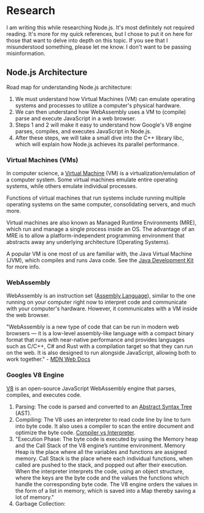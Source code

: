 # Research
I am writing this while researching Node.js. It's most definitely not required reading. It's more for my quick references, but I chose to put it on here for those that want to delve into depth on this topic. If you see that I misunderstood something, please let me know. I don't want to be passing misinformation. 
## Node.js Architecture

Road map for understanding Node.js architecture: 
1. We must understand how Virtual Machines (VM) can emulate operating systems and processes to utilize a computer's physical hardware.
2. We can then understand how WebAssembly uses a VM to (compile) parse and execute JavaScript in a web browser.
3. Steps 1 and 2 will make it easy to understand how Google's V8 engine parses, compiles, and executes JavaScript in Node.js.
4. After these steps, we will take a small dive into the C++ library libc, which will explain how Node.js achieves its parallel performance.


### Virtual Machines (VMs)
In computer science, a [Virtual Machine](https://en.wikipedia.org/wiki/Virtual_machine) (VM) is a virtualization/emulation of a computer system. Some virtual machines emulate entire operating systems, while others emulate individual processes. 

Functions of virtual machines that run systems include running multiple operating systems on the same computer, consolidating servers, and much more. 

Virtual machines are also known as Managed Runtime Environments (MRE), which run and manage a single process inside an OS. The advantage of an MRE is to allow a platform-independent programming environment that abstracts away any underlying architecture (Operating Systems).

A popular VM is one most of us are familiar with, the Java Virtual Machine (JVM), which compiles and runs Java code. See the [Java Development Kit](https://www.geeksforgeeks.org/differences-jdk-jre-jvm/) for more info.
### WebAssembly

WebAssembly is an instruction set ([Assembly Language](https://en.wikipedia.org/wiki/Assembly_language)), similar to the one running on your computer right now to interpret code and communicate with your computer's hardware. However, it communicates with a VM inside the web browser.

"WebAssembly is a new type of code that can be run in modern web browsers — it is a low-level assembly-like language with a compact binary format that runs with near-native performance and provides languages such as C/C++, C# and Rust with a compilation target so that they can run on the web. It is also designed to run alongside JavaScript, allowing both to work together." - [MDN Web Docs](https://developer.mozilla.org/en-US/docs/WebAssembly)

### Googles V8 Engine
[V8](https://www.geeksforgeeks.org/how-v8-compiles-javascript-code/) is an open-source JavaScript WebAssembly engine that parses, compiles, and executes code. 
1. Parsing: The code is parsed and converted to an [Abstract Syntax Tree](https://en.wikipedia.org/wiki/Abstract_syntax_tree) (AST). 
2. Compiling: The V8 uses an interpreter to read code line by line to turn into byte code. It also uses a compiler to scan the entire document and optimize the byte code. [Compiler vs Interpreter](https://www.geeksforgeeks.org/compiler-vs-interpreter-2/). 
3. "Execution Phase: The byte code is executed by using the Memory heap and the Call Stack of the V8 engine’s runtime environment. Memory Heap is the place where all the variables and functions are assigned memory. Call Stack is the place where each individual functions, when called are pushed to the stack, and popped out after their execution. When the interpreter interprets the code, using an object structure, where the keys are the byte code and the values the functions which handle the corresponding byte code. The V8 engine orders the values in the form of a list in memory, which is saved into a Map thereby saving a lot of memory."
4. Garbage Collection: 
